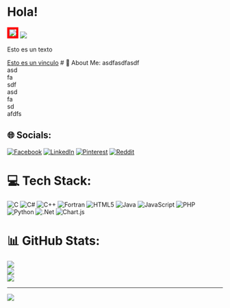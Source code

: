 <h1>Hola!</h1>
<img src="https://edcpilares.com.mx/recursos/imagenes/java.png" 
style="border: 5px solid red;">

<img src="https://i.pinimg.com/originals/57/61/5b/57615b8c0092a66c1d4058b1692955cc.gif">
<p>Esto es un texto</p>
<a href="http://148.206.94.75">Esto es un vinculo</a>
# 💫 About Me:
asdfasdfasdf<br>asd<br>fa<br>sdf<br>asd<br>fa<br>sd<br>afdfs<br>


## 🌐 Socials:
[![Facebook](https://img.shields.io/badge/Facebook-%231877F2.svg?logo=Facebook&logoColor=white)](https://facebook.com/er) [![LinkedIn](https://img.shields.io/badge/LinkedIn-%230077B5.svg?logo=linkedin&logoColor=white)](https://linkedin.com/in/er) [![Pinterest](https://img.shields.io/badge/Pinterest-%23E60023.svg?logo=Pinterest&logoColor=white)](https://pinterest.com/er) [![Reddit](https://img.shields.io/badge/Reddit-%23FF4500.svg?logo=Reddit&logoColor=white)](https://reddit.com/user/er) 

# 💻 Tech Stack:
![C](https://img.shields.io/badge/c-%2300599C.svg?style=for-the-badge&logo=c&logoColor=white) ![C#](https://img.shields.io/badge/c%23-%23239120.svg?style=for-the-badge&logo=csharp&logoColor=white) ![C++](https://img.shields.io/badge/c++-%2300599C.svg?style=for-the-badge&logo=c%2B%2B&logoColor=white) ![Fortran](https://img.shields.io/badge/Fortran-%23734F96.svg?style=for-the-badge&logo=fortran&logoColor=white) ![HTML5](https://img.shields.io/badge/html5-%23E34F26.svg?style=for-the-badge&logo=html5&logoColor=white) ![Java](https://img.shields.io/badge/java-%23ED8B00.svg?style=for-the-badge&logo=openjdk&logoColor=white) ![JavaScript](https://img.shields.io/badge/javascript-%23323330.svg?style=for-the-badge&logo=javascript&logoColor=%23F7DF1E) ![PHP](https://img.shields.io/badge/php-%23777BB4.svg?style=for-the-badge&logo=php&logoColor=white) ![Python](https://img.shields.io/badge/python-3670A0?style=for-the-badge&logo=python&logoColor=ffdd54) ![.Net](https://img.shields.io/badge/.NET-5C2D91?style=for-the-badge&logo=.net&logoColor=white) ![Chart.js](https://img.shields.io/badge/chart.js-F5788D.svg?style=for-the-badge&logo=chart.js&logoColor=white)
# 📊 GitHub Stats:
![](https://github-readme-stats.vercel.app/api?username=Ernesto&theme=dark&hide_border=false&include_all_commits=false&count_private=false)<br/>
![](https://github-readme-streak-stats.herokuapp.com/?user=Ernesto&theme=dark&hide_border=false)<br/>
![](https://github-readme-stats.vercel.app/api/top-langs/?username=Ernesto&theme=dark&hide_border=false&include_all_commits=false&count_private=false&layout=compact)

---
[![](https://visitcount.itsvg.in/api?id=Ernesto&icon=0&color=0)](https://visitcount.itsvg.in)

<!-- Proudly created with GPRM ( https://gprm.itsvg.in ) -->